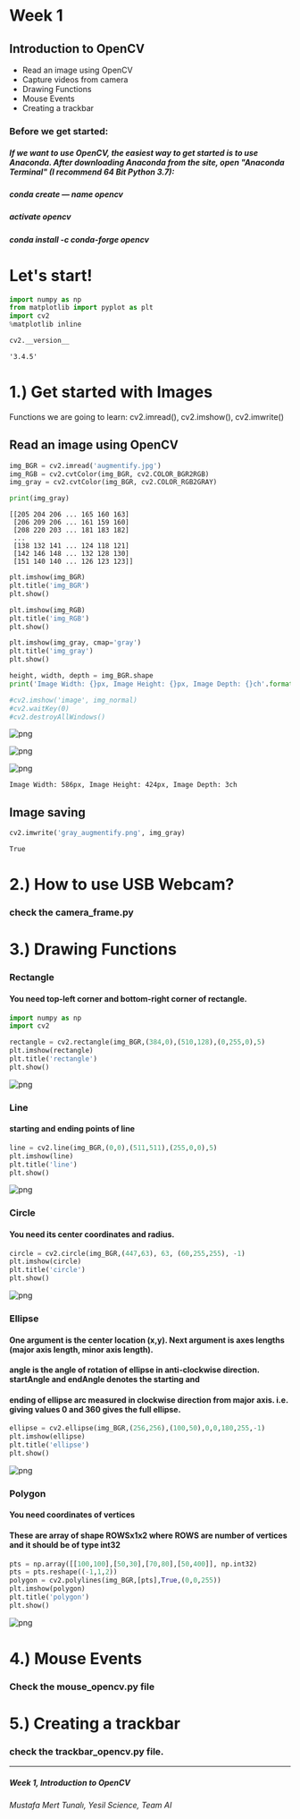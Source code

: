 
# Week 1
## Introduction to OpenCV
*  Read an image using OpenCV
*  Capture videos from camera
*  Drawing Functions
*  Mouse Events
*  Creating a trackbar

### Before we get started:
##### If we want to use OpenCV, the easiest way to get started is  to use Anaconda. After downloading Anaconda from the site, open "Anaconda Terminal" (I recommend 64 Bit Python 3.7):

##### conda create — name opencv 
##### activate opencv
##### conda install -c conda-forge opencv




# Let's start!


```python
import numpy as np
from matplotlib import pyplot as plt
import cv2
%matplotlib inline

cv2.__version__
```




    '3.4.5'



# 1.) Get started with Images

Functions we are going to learn: cv2.imread(), cv2.imshow(), cv2.imwrite()

## Read an image using OpenCV


```python
img_BGR = cv2.imread('augmentify.jpg')
img_RGB = cv2.cvtColor(img_BGR, cv2.COLOR_BGR2RGB)
img_gray = cv2.cvtColor(img_BGR, cv2.COLOR_RGB2GRAY)

print(img_gray)


```

    [[205 204 206 ... 165 160 163]
     [206 209 206 ... 161 159 160]
     [208 220 203 ... 181 183 182]
     ...
     [138 132 141 ... 124 118 121]
     [142 146 148 ... 132 128 130]
     [151 140 140 ... 126 123 123]]
    


```python
plt.imshow(img_BGR)
plt.title('img_BGR')
plt.show()

plt.imshow(img_RGB)
plt.title('img_RGB')
plt.show()

plt.imshow(img_gray, cmap='gray')
plt.title('img_gray')
plt.show()

height, width, depth = img_BGR.shape
print('Image Width: {}px, Image Height: {}px, Image Depth: {}ch'.format(width, height, depth))

#cv2.imshow('image', img_normal)
#cv2.waitKey(0)
#cv2.destroyAllWindows()
```


![png](output_10_0.png)



![png](output_10_1.png)



![png](output_10_2.png)


    Image Width: 586px, Image Height: 424px, Image Depth: 3ch
    

## Image saving


```python
cv2.imwrite('gray_augmentify.png', img_gray)
```




    True



# 2.) How to use USB Webcam?
### check the camera_frame.py  

# 3.) Drawing Functions

### Rectangle
#### You need top-left corner and bottom-right corner of rectangle.


```python
import numpy as np
import cv2

rectangle = cv2.rectangle(img_BGR,(384,0),(510,128),(0,255,0),5)
plt.imshow(rectangle)
plt.title('rectangle')
plt.show()
```


![png](output_16_0.png)


### Line 
#### starting and ending points of line


```python
line = cv2.line(img_BGR,(0,0),(511,511),(255,0,0),5)
plt.imshow(line)
plt.title('line')
plt.show()
```


![png](output_18_0.png)


### Circle 
#### You need its center coordinates and radius.


```python
circle = cv2.circle(img_BGR,(447,63), 63, (60,255,255), -1)
plt.imshow(circle)
plt.title('circle')
plt.show()
```


![png](output_20_0.png)


### Ellipse
#### One argument is the center location (x,y). Next argument is axes lengths (major axis length, minor axis length). 
#### angle is the angle of rotation of ellipse in anti-clockwise direction. startAngle and endAngle denotes the starting and 
#### ending of ellipse arc measured in clockwise direction from major axis. i.e. giving values 0 and 360 gives the full ellipse.



```python
ellipse = cv2.ellipse(img_BGR,(256,256),(100,50),0,0,180,255,-1)
plt.imshow(ellipse)
plt.title('ellipse')
plt.show()
```


![png](output_22_0.png)


### Polygon 
#### You need coordinates of vertices
#### These are array of shape ROWSx1x2 where ROWS are number of vertices and it should be of type int32



```python
pts = np.array([[100,100],[50,30],[70,80],[50,400]], np.int32)
pts = pts.reshape((-1,1,2))
polygon = cv2.polylines(img_BGR,[pts],True,(0,0,255))
plt.imshow(polygon)
plt.title('polygon')
plt.show()
```


![png](output_24_0.png)


# 4.) Mouse Events
### Check the mouse_opencv.py file

# 5.) Creating a trackbar
### check the trackbar_opencv.py file.

________________________________________________________________________________________

##### Week 1, Introduction to OpenCV
###### Mustafa Mert Tunalı, Yesil Science, Team AI
